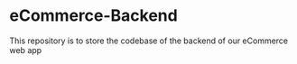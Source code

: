 # eCommerce-Backend
This repository is to store the codebase of the backend of our eCommerce web app
